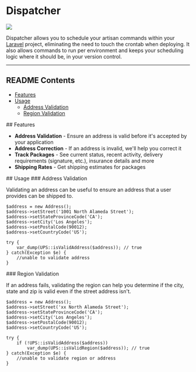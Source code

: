 # Dispatcher

[<img src="https://s3-us-west-2.amazonaws.com/oss-avatars/dispatcher.png"/>](http://indatus.com/company/careers)


Dispatcher allows you to schedule your artisan commands within your [Laravel](http://laravel.com) project, eliminating the need to touch the crontab when deploying.  It also allows commands to run per environment and keeps your scheduling logic where it should be, in your version control.

---

## README Contents

* [Features](#features)
* [Usage](#usage)
  * [Address Validation](#address-validation)
  * [Region Validation](#region-validation)

<a name="features" />
## Features

 * **Address Validation** - Ensure an address is valid before it's accepted by your application
 * **Address Correction** - If an address is invalid, we'll help you correct it
 * **Track Packages** - See current status, recent activity, delivery requirements (signature, etc.), insurance details and more
 * **Shipping Rates** - Get shipping estimates for packages

<a name="usage" />
## Usage

<a name="address-validation" />
### Address Validation

Validating an address can be useful to ensure an address that a user provides can be shipped to.

```
$address = new Address();
$address->setStreet('1001 North Alameda Street');
$address->setStateProvinceCode('CA');
$address->setCity('Los Angeles');
$address->setPostalCode(90012);
$address->setCountryCode('US');
 
try {
    var_dump(UPS::isValidAddress($address)); // true
} catch(Exception $e) {
    //unable to validate address
}
```

<a name="region-validation" />
### Region Validation

If an address fails, validating the region can help you determine if the city, state and zip is valid even if the street address isn't.

```
$address = new Address();
$address->setStreet('xx North Alameda Street');
$address->setStateProvinceCode('CA');
$address->setCity('Los Angeles');
$address->setPostalCode(90012);
$address->setCountryCode('US');
 
try {
    if (!UPS::isValidAddress($address))
        var_dump(UPS::isValidRegion($address)); // true
} catch(Exception $e) {
    //unable to validate region or address
}
```
